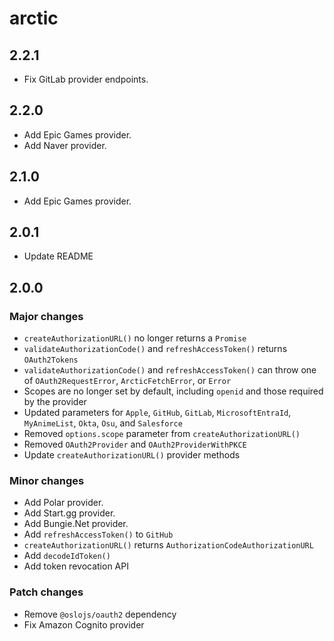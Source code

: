 # arctic

## 2.2.1

- Fix GitLab provider endpoints.

## 2.2.0

- Add Epic Games provider.
- Add Naver provider.

## 2.1.0

- Add Epic Games provider.

## 2.0.1

- Update README

## 2.0.0

### Major changes

- `createAuthorizationURL()` no longer returns a `Promise`
- `validateAuthorizationCode()` and `refreshAccessToken()` returns `OAuth2Tokens`
- `validateAuthorizationCode()` and `refreshAccessToken()` can throw one of `OAuth2RequestError`, `ArcticFetchError`, or `Error`
- Scopes are no longer set by default, including `openid` and those required by the provider
- Updated parameters for `Apple`, `GitHub`, `GitLab`, `MicrosoftEntraId`, `MyAnimeList`, `Okta`, `Osu`, and `Salesforce`
- Removed `options.scope` parameter from `createAuthorizationURL()`
- Removed `OAuth2Provider` and `OAuth2ProviderWithPKCE`
- Update `createAuthorizationURL()` provider methods

### Minor changes

- Add Polar provider.
- Add Start.gg provider.
- Add Bungie.Net provider.
- Add `refreshAccessToken()` to `GitHub`
- `createAuthorizationURL()` returns `AuthorizationCodeAuthorizationURL`
- Add `decodeIdToken()`
- Add token revocation API

### Patch changes

- Remove `@oslojs/oauth2` dependency
- Fix Amazon Cognito provider
